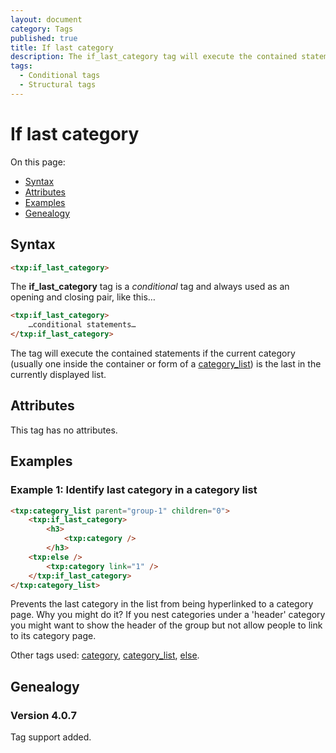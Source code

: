 ```yaml
---
layout: document
category: Tags
published: true
title: If last category
description: The if_last_category tag will execute the contained statements if the current category is the last in the list.
tags:
  - Conditional tags
  - Structural tags
---
```


# If last category

On this page:

* [Syntax](#syntax)
* [Attributes](#attributes)
* [Examples](#examples)
* [Genealogy](#genealogy)

## Syntax

~~~ html
<txp:if_last_category>
~~~

The **if_last_category** tag is a *conditional* tag and always used as an opening and closing pair, like this…

~~~ html
<txp:if_last_category>
    …conditional statements…
</txp:if_last_category>
~~~

The tag will execute the contained statements if the current category (usually one inside the container or form of a [category_list](category_list)) is the last in the currently displayed list.

## Attributes

This tag has no attributes.

## Examples

### Example 1: Identify last category in a category list

~~~ html
<txp:category_list parent="group-1" children="0">
    <txp:if_last_category>
        <h3>
            <txp:category />
        </h3>
    <txp:else />
        <txp:category link="1" />
    </txp:if_last_category>
</txp:category_list>
~~~

Prevents the last category in the list from being hyperlinked to a category page. Why you might do it? If you nest categories under a 'header' category you might want to show the header of the group but not allow people to link to its category page.

Other tags used: [category](category), [category_list](category_list), [else](else).

## Genealogy

### Version 4.0.7

Tag support added.
